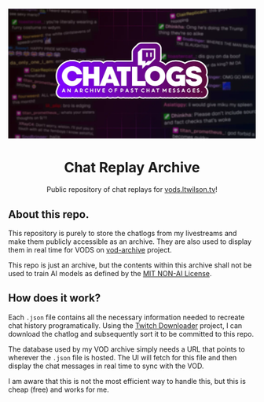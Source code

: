 ![Showcase Card](/public/static/twitter-card.webp)

<div align="center">

# Chat Replay Archive
Public repository of chat replays for [vods.ltwilson.tv](https://vods.ltwilson.tv)!

</div>

## About this repo.

This repository is purely to store the chatlogs from my livestreams and make them publicly accessible as an archive. They are also used to display them in real time for VODS on [vod-archive](https://github.com/theltwilson/vod-archive) project.

This repo is just an archive, but the contents within this archive shall not be used to train AI models as defined by the [MIT NON-AI License](LICENSE).

## How does it work?

Each `.json` file contains all the necessary information needed to recreate chat history programatically. Using the [Twitch Downloader](https://github.com/lay295/TwitchDownloader) project, I can download the chatlog and subsequently sort it to be committed to this repo.

The database used by my VOD archive simply needs a URL that points to wherever the `.json` file is hosted. The UI will fetch for this file and then display the chat messages in real time to sync with the VOD.

I am aware that this is not the most efficient way to handle this, but this is cheap (free) and works for me.
